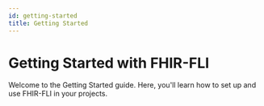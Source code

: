 ```yaml
---
id: getting-started
title: Getting Started
---
```


# Getting Started with FHIR-FLI

Welcome to the Getting Started guide. Here, you'll learn how to set up and use FHIR-FLI in your projects.
